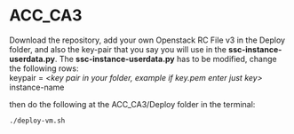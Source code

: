 # ACC_CA3

Download the repository, add your own Openstack RC File v3 in the Deploy folder, and also the key-pair that you say you will use in the **ssc-instance-userdata.py**. The **ssc-instance-userdata.py** has to be modified, change the following rows:   
keypair = _<key pair in your folder, example if key.pem enter just key>_  
instance-name

then do the following at the ACC_CA3/Deploy folder in the terminal:

```
./deploy-vm.sh
```
